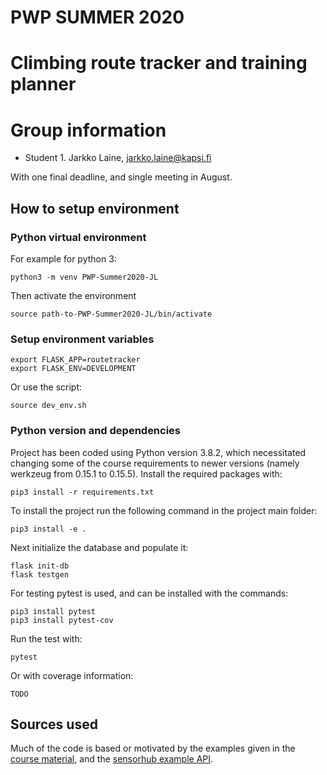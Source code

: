 # PWP SUMMER 2020
# Climbing route tracker and training planner
# Group information
* Student 1. Jarkko Laine, jarkko.laine@kapsi.fi

With one final deadline, and single meeting in August.


## How to setup environment

### Python virtual environment

For example for python 3:

    python3 -m venv PWP-Summer2020-JL

Then activate the environment

    source path-to-PWP-Summer2020-JL/bin/activate

### Setup environment variables

    export FLASK_APP=routetracker
    export FLASK_ENV=DEVELOPMENT

Or use the script:

    source dev_env.sh

### Python version and dependencies

Project has been coded using Python version 3.8.2, which necessitated changing some of the course requirements to newer versions (namely werkzeug from 0.15.1 to 0.15.5). Install the required packages with:

    pip3 install -r requirements.txt

To install the project run the following command in the project main folder:

    pip3 install -e .

Next initialize the database and populate it:

    flask init-db
    flask testgen

For testing pytest is used, and can be installed with the commands:

    pip3 install pytest
    pip3 install pytest-cov

Run the test with:

    pytest

Or with coverage information:

    TODO


## Sources used

Much of the code is based or motivated by the examples given in the [course material](https://lovelace.oulu.fi/ohjelmoitava-web/programmable-web-project-summer-2020/), and
the [sensorhub example API](https://github.com/enkwolf/pwp-course-sensorhub-api-example).
